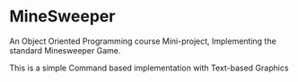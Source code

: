 # MineSweeper
An Object Oriented Programming course Mini-project, Implementing the standard Minesweeper Game.

This is a simple Command based implementation with Text-based Graphics
